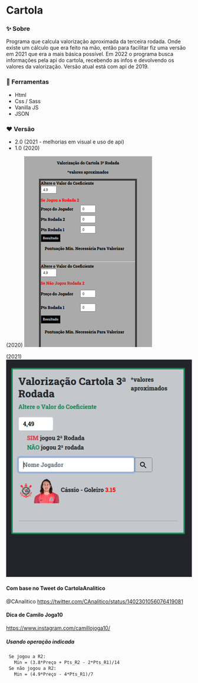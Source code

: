 # Cartola

### ✨ Sobre
Programa que calcula valorização aproximada da terceira rodada.
Onde existe um cálculo que era feito na mão, então para facilitar fiz uma versão em 2021 que era a mais básica possível.
Em 2022 o programa busca informações pela api do cartola, recebendo as infos e devolvendo os valores da valorização.
Versão atual está com api de 2019.

### 🔨 Ferramentas
- Html
- Css / Sass
- Vanilla JS
- JSON

### ❤️ Versão
- 2.0 (2021 - melhorias em visual e uso de api)
- 1.0 (2020)


(2020)
![](https://github.com/rafaelcastrobr/Cartola-valorizacao/blob/newCartola/img/Captura%20de%20tela_2022-01-22_21-38-05.png?raw=true;)

(2021)
![](https://github.com/rafaelcastrobr/Cartola-valorizacao/blob/newCartola/img/Captura%20de%20tela_2022-01-22_21-37-03.png?raw=true)

#### Com base no Tweet do CartolaAnalitico
@CAnalitico
https://twitter.com/CAnalitico/status/1402301056076419081

#### Dica de Camilo Joga10
https://www.instagram.com/camillojoga10/


##### Usando operação indicada

~~~
 Se jogou a R2:
   Min = (3.8*Preço + Pts_R2 - 2*Pts_R1)/14
 Se não jogou a R2:
   Min = (4.9*Preço - 4*Pts_R1)/7
 ~~~

